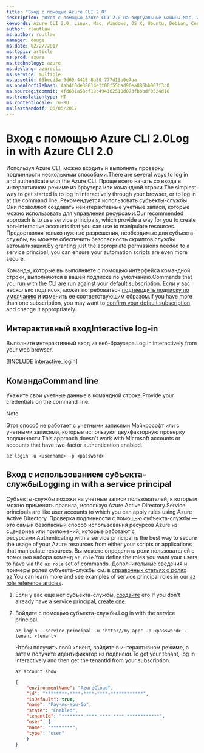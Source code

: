 ```yaml
---
title: "Вход с помощью Azure CLI 2.0"
description: "Вход с помощью Azure CLI 2.0 на виртуальные машины Mac, Windows или Linux."
keywords: Azure CLI 2.0, Linux, Mac, Windows, OS X, Ubuntu, Debian, CentOS, RHEL, SUSE, CoreOS, Docker, Windows, Python, PIP
author: rloutlaw
ms.author: routlaw
manager: douge
ms.date: 02/27/2017
ms.topic: article
ms.prod: azure
ms.technology: azure
ms.devlang: azurecli
ms.service: multiple
ms.assetid: 65becd3a-9d69-4415-8a30-777d13a0e7aa
ms.openlocfilehash: 4ab4f0de38614eff00f55bad96ea886bb007f3c0
ms.sourcegitcommit: 4fd631a58cf19c494162510d073fbbbdf0524d16
ms.translationtype: HT
ms.contentlocale: ru-RU
ms.lasthandoff: 06/05/2017
---
```

# <a name="log-in-with-azure-cli-20"></a><span data-ttu-id="d2c8c-104">Вход с помощью Azure CLI 2.0</span><span class="sxs-lookup"><span data-stu-id="d2c8c-104">Log in with Azure CLI 2.0</span></span>

<span data-ttu-id="d2c8c-105">Используя Azure CLI, можно входить и выполнять проверку подлинности несколькими способами.</span><span class="sxs-lookup"><span data-stu-id="d2c8c-105">There are several ways to log in and authenticate with the Azure CLI.</span></span> <span data-ttu-id="d2c8c-106">Проще всего начать со входа в интерактивном режиме из браузера или командной строки.</span><span class="sxs-lookup"><span data-stu-id="d2c8c-106">The simplest way to get started is to log in interactively through your browser, or to log in at the command line.</span></span> <span data-ttu-id="d2c8c-107">Рекомендуется использовать субъекты-службы. Они позволяют создавать неинтерактивные учетные записи, которые можно использовать для управления ресурсами.</span><span class="sxs-lookup"><span data-stu-id="d2c8c-107">Our recommended approach is to use service principals, which provide a way for you to create non-interactive accounts that you can use to manipulate resources.</span></span> <span data-ttu-id="d2c8c-108">Предоставляя только нужные разрешения, необходимые для субъекта-службы, вы можете обеспечить безопасность скриптов службы автоматизации.</span><span class="sxs-lookup"><span data-stu-id="d2c8c-108">By granting just the appropriate permissions needed to a service principal, you can ensure your automation scripts are even more secure.</span></span>

<span data-ttu-id="d2c8c-109">Команды, которые вы выполняете с помощью интерфейса командной строки, выполняются в вашей подписке по умолчанию.</span><span class="sxs-lookup"><span data-stu-id="d2c8c-109">Commands that you run with the CLI are run against your default subscription.</span></span>  <span data-ttu-id="d2c8c-110">Если у вас несколько подписок, может потребоваться [подтвердить подписку по умолчанию](manage-azure-subscriptions-azure-cli.md) и изменить ее соответствующим образом.</span><span class="sxs-lookup"><span data-stu-id="d2c8c-110">If you have more than one subscription, you may want to [confirm your default subscription](manage-azure-subscriptions-azure-cli.md) and change it appropriately.</span></span>

## <a name="interactive-log-in"></a><span data-ttu-id="d2c8c-111">Интерактивный вход</span><span class="sxs-lookup"><span data-stu-id="d2c8c-111">Interactive log-in</span></span>

<span data-ttu-id="d2c8c-112">Выполните интерактивный вход из веб-браузера.</span><span class="sxs-lookup"><span data-stu-id="d2c8c-112">Log in interactively from your web browser.</span></span>

[!INCLUDE [interactive_login](includes/interactive-login.md)]

## <a name="command-line"></a><span data-ttu-id="d2c8c-113">Команда</span><span class="sxs-lookup"><span data-stu-id="d2c8c-113">Command line</span></span>

<span data-ttu-id="d2c8c-114">Укажите свои учетные данные в командной строке.</span><span class="sxs-lookup"><span data-stu-id="d2c8c-114">Provide your credentials on the command line.</span></span>

> [!Note]
> <span data-ttu-id="d2c8c-115">Этот способ не работает с учетными записями Майкрософт или с учетными записями, которые используют двухфакторную проверку подлинности.</span><span class="sxs-lookup"><span data-stu-id="d2c8c-115">This approach doesn't work with Microsoft accounts or accounts that have two-factor authentication enabled.</span></span>

```azurecli-interactive
az login -u <username> -p <password>
```

## <a name="logging-in-with-a-service-principal"></a><span data-ttu-id="d2c8c-116">Вход с использованием субъекта-службы</span><span class="sxs-lookup"><span data-stu-id="d2c8c-116">Logging in with a service principal</span></span>

<span data-ttu-id="d2c8c-117">Субъекты-службы похожи на учетные записи пользователей, к которым можно применять правила, используя Azure Active Directory.</span><span class="sxs-lookup"><span data-stu-id="d2c8c-117">Service principals are like user accounts to which you can apply rules using Azure Active Directory.</span></span>
<span data-ttu-id="d2c8c-118">Проверка подлинности с помощью субъекта-службы — это самый безопасный способ использования ресурсов Azure из сценариев или приложений, которые работают с ресурсами.</span><span class="sxs-lookup"><span data-stu-id="d2c8c-118">Authenticating with a service principal is the best way to secure the usage of your Azure resources from either your scripts or applications that manipulate resources.</span></span>
<span data-ttu-id="d2c8c-119">Вы можете определить роли пользователей с помощью набора команд `az role`.</span><span class="sxs-lookup"><span data-stu-id="d2c8c-119">You define the roles you want your users to have via the `az role` set of commands.</span></span>
<span data-ttu-id="d2c8c-120">Дополнительные сведения и примеры ролей субъекта-службы см. в [справочных статьях о ролях az](https://docs.microsoft.com/cli/azure/role.md).</span><span class="sxs-lookup"><span data-stu-id="d2c8c-120">You can learn more and see examples of service principal roles in our [az role reference articles](https://docs.microsoft.com/cli/azure/role.md).</span></span>

1. <span data-ttu-id="d2c8c-121">Если у вас еще нет субъекта-службы, [создайте](create-an-azure-service-principal-azure-cli.md) его.</span><span class="sxs-lookup"><span data-stu-id="d2c8c-121">If you don't already have a service principal, [create one](create-an-azure-service-principal-azure-cli.md).</span></span>

1. <span data-ttu-id="d2c8c-122">Войдите с помощью субъекта-службы.</span><span class="sxs-lookup"><span data-stu-id="d2c8c-122">Log in with the service principal.</span></span>

   ```azurecli-interactive
   az login --service-principal -u "http://my-app" -p <password> --tenant <tenant>
   ```

   <span data-ttu-id="d2c8c-123">Чтобы получить свой клиент, войдите в интерактивном режиме, а затем получите идентификатор из подписки.</span><span class="sxs-lookup"><span data-stu-id="d2c8c-123">To get your tenant, log in interactively and then get the tenantId from your subscription.</span></span>

   ```azurecli
   az account show
   ```

   ```json
   {
       "environmentName": "AzureCloud",
       "id": "********-****-****-****-************",
       "isDefault": true,
       "name": "Pay-As-You-Go",
       "state": "Enabled",
       "tenantId": "********-****-****-****-************",
       "user": {
       "name": "********",
       "type": "user"
       }
   }
   ```